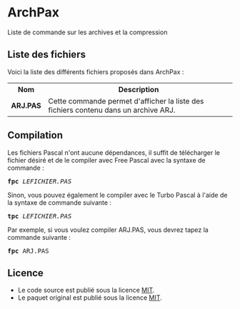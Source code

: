 # ArchPax
Liste de commande sur les archives et la compression

<h2>Liste des fichiers</h3>

Voici la liste des différents fichiers proposés dans ArchPax :

<table>
  <tr>
    <th>Nom</th>
    <th>Description</th>
  </tr>
  <tr>
      <td><b>ARJ.PAS</b></td>
      <td>Cette commande permet d'afficher la liste des fichiers contenu dans un archive ARJ.</td>
  </tr>
</table>

<h2>Compilation</h2>
	
Les fichiers Pascal n'ont aucune dépendances, il suffit de télécharger le fichier désiré et de le compiler avec Free Pascal avec la syntaxe de commande  :

<pre><b>fpc</b> <i>LEFICHIER.PAS</i></pre>
	
Sinon, vous pouvez également le compiler avec le Turbo Pascal à l'aide de la syntaxe de commande suivante :	

<pre><b>tpc</b> <i>LEFICHIER.PAS</i></pre>
	
Par exemple, si vous voulez compiler ARJ.PAS, vous devrez tapez la commande suivante :

<pre><b>fpc</b> ARJ.PAS</pre>

<h2>Licence</h2>
<ul>
 <li>Le code source est publié sous la licence <a href="https://github.com/gladir/ArchPax/blob/main/LICENSE">MIT</a>.</li>
 <li>Le paquet original est publié sous la licence <a href="https://github.com/gladir/ArchPax/blob/main/LICENSE">MIT</a>.</li>
</ul>
